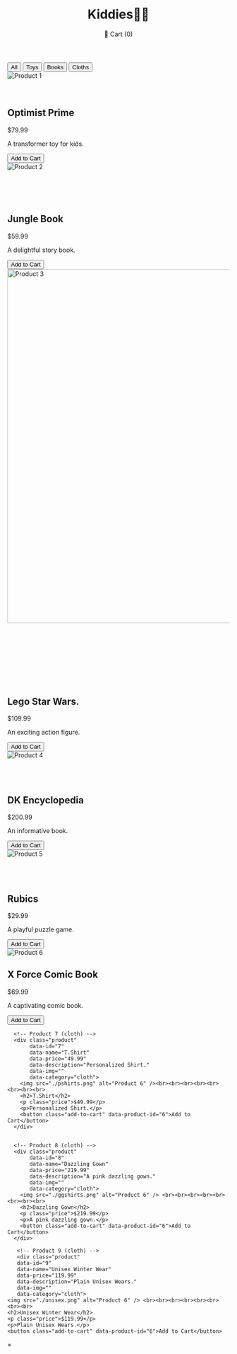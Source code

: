 <!DOCTYPE html>
<html lang="en">
<head>
  <meta charset="UTF-8">
  <title>Kiddies🔫🎠</title>
  <meta name="viewport" content="width=device-width, initial-scale=1.0">
  <link rel="stylesheet" href="./orderly.css">
</head>
<body>
  <header>
    <h1>Kiddies🔫🎠</h1>
    <div class="cart" id="cart-btn">
      🛒 Cart (<span id="cart-count">0</span>)
    </div>
  </header>
  
  <!-- Filter Bar -->
  <div id="filter-bar">
    <button class="filter-btn" data-filter="all">All</button>
    <button class="filter-btn" data-filter="toy">Toys</button>
    <button class="filter-btn" data-filter="book">Books</button>
    <button class="filter-btn" data-filter="cloth">Cloths</button>
  </div>
  
  <main>
    <div class="product-grid">
      <!-- Product 1 (Toy) -->
      <div class="product" 
           data-id="1" 
           data-name="Optimist Prime" 
           data-price="79.99"
           data-description="optimist Prime."
           data-img=""
           data-category="toy">
        <img src="./optimist.png" alt="Product 1" /> <br><br><br>
        <h2>Optimist Prime</h2>
        <p class="price">$79.99</p>
        <p>A transformer toy for kids.</p>
        <button class="add-to-cart" data-product-id="1">Add to Cart</button>
      </div>
      <!-- Product 2 (Book) -->
      <div class="product" 
           data-id="2" 
           data-name="Jungle Book" 
           data-price="59.99"
           data-description="A delightful story book."
           data-img=""
           data-category="book">
        <img src="./JungleBook.png" alt="Product 2" /> <br><br><br><br><br>
        <h2>Jungle Book</h2>
        <p class="price">$59.99</p>
        <p>A delightful story book.</p>
        <button class="add-to-cart" data-product-id="2">Add to Cart</button>
      </div>
      <!-- Product 3 (Toy) -->
      <div class="product"
           data-id="3"
           data-name="Lego Star-Wars"
           data-price="100.99"
           data-description="An exciting action figure."
           data-img=""
           data-category="toy">
        <img src="./starwars.png" alt="Product 3" width="800"/> <br><br><br><br><br><br><br><br><br>
        <h2>Lego Star Wars.</h2>
        <p class="price">$109.99</p>
        <p>An exciting action figure.</p>
        <button class="add-to-cart" data-product-id="3">Add to Cart</button>
      </div>
      <!-- Product 4 (Book) -->
      <div class="product"
           data-id="4"
           data-name="DK Encyclopedia"
           data-price="200.99"
           data-description="An informative book."
           data-img=""
           data-category="book">
        <img src="./informative.png" alt="Product 4" /> <br><br><br><br>
        <h2>DK Encyclopedia</h2>
        <p class="price">$200.99</p>
        <p>An informative book.</p>
        <button class="add-to-cart" data-product-id="4">Add to Cart</button>
      </div>
      <!-- Product 5 (Toy) -->
      <div class="product"
           data-id="5"
           data-name="Rubics Cube"
           data-price="29.99"
           data-description="A playful puzzle game."
           data-img=""
           data-category="toy">
        <img src="./rubics.png" alt="Product 5" /> <br><br><br><br>
        <h2>Rubics</h2>
        <p class="price">$29.99</p>
        <p>A playful puzzle game.</p>
        <button class="add-to-cart" data-product-id="5">Add to Cart</button>
      </div>
      <!-- Product 6 (Book) -->
      <div class="product"
           data-id="6"
           data-name="X Force Comic Book"
           data-price="69.99"
           data-description="A captivating comic book."
           data-img=""
           data-category="book">
        <img src="./xforce.png" alt="Product 6" />
        <h2>X Force Comic Book</h2>
        <p class="price">$69.99</p>
        <p>A captivating comic book.</p>
        <button class="add-to-cart" data-product-id="6">Add to Cart</button>
      </div>

      <!-- Product 7 (cloth) -->
      <div class="product"
           data-id="7"
           data-name="T.Shirt"
           data-price="49.99"
           data-description="Personalized Shirt."
           data-img=""
           data-category="cloth">
        <img src="./pshirts.png" alt="Product 6" /><br><br><br><br><br><br><br><br>
        <h2>T.Shirt</h2>
        <p class="price">$49.99</p>
        <p>Personalized Shirt.</p>
        <button class="add-to-cart" data-product-id="6">Add to Cart</button>
      </div>


      <!-- Product 8 (cloth) -->
      <div class="product"
           data-id="8"
           data-name="Dazzling Gown"
           data-price="219.99"
           data-description="A pink dazzling gown."
           data-img=""
           data-category="cloth">
        <img src="./ggshirts.png" alt="Product 6" /> <br><br><br><br><br><br><br><br>
        <h2>Dazzling Gown</h2>
        <p class="price">$219.99</p>
        <p>A pink dazzling gown.</p>
        <button class="add-to-cart" data-product-id="6">Add to Cart</button>
      </div>

       <!-- Product 9 (cloth) -->
       <div class="product"
       data-id="9"
       data-name="Unisex Winter Wear"
       data-price="119.99"
       data-description="Plain Unisex Wears."
       data-img=""
       data-category="cloth">
    <img src="./unisex.png" alt="Product 6" /> <br><br><br><br><br><br><br><br>
    <h2>Unisex Winter Wear</h2>
    <p class="price">$119.99</p>
    <p>Plain Unisex Wears.</p>
    <button class="add-to-cart" data-product-id="6">Add to Cart</button>
  </div>
</div>
  </main>
  
  <!-- Modal for Product Quick View and Cart -->
  <div id="modal" class="modal">
    <div class="modal-content">
      <span class="close-modal">&times;</span>
      <div id="modal-body"></div>
    </div>
  </div>
  
  <script src="./orderly.js"></script>
</body>
</html>
